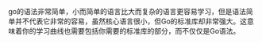 go的语法非常简单，小而简单的语言比大而复杂的语言更容易学习，但是语法简单并不代表它非常的容易，虽然核心语言很小，但Go的标准库却非常强大。这意味着你的学习曲线也需要包括你需要的标准库的部分，而不仅仅是Go语法。